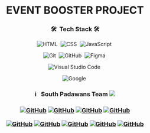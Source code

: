 <h1 align="center">  EVENT BOOSTER PROJECT </h1>

<h3 align="center"> 🛠 &nbsp;Tech Stack 🛠 </h3>

<span align="center"> 
  
![HTML](https://img.shields.io/badge/-HTML-05122A?style=flat&logo=HTML5)&nbsp;
![CSS](https://img.shields.io/badge/-CSS-05122A?style=flat&logo=CSS3&logoColor=1572B6)&nbsp;
![JavaScript](https://img.shields.io/badge/-JavaScript-05122A?style=flat&logo=javascript)&nbsp;
  
![Git](https://img.shields.io/badge/-Git-05122A?style=flat&logo=git)&nbsp;
![GitHub](https://img.shields.io/badge/-GitHub-05122A?style=flat&logo=github)&nbsp;
![Figma](https://img.shields.io/badge/-Figma-05122A?style=flat&logo=figma)&nbsp;

![Visual Studio Code](https://img.shields.io/badge/-Visual%20Studio%20Code-05122A?style=flat&logo=visual-studio-code&logoColor=007ACC)&nbsp;

![Google](https://img.shields.io/badge/-Google-05122A?style=flat&logo=google&logoColor=007ACC)&nbsp;

</span>

<h3 align="center"> ℹ️ &nbsp; South Padawans Team <img src="https://emojis.slackmojis.com/emojis/images/1575297777/7233/baby-yoda.png?1575297777"> <h3>
<span align="center"> 
  
<a align="center" href="https://github.com/TverdovskyiAleksey">![GitHub](https://img.shields.io/badge/-TverdovskyiAleksey-05122A?style=flat&logo=github)</a>
<a align="center" href="https://github.com/Svetlana-Pishchulina">![GitHub](https://img.shields.io/badge/-SvetlanaPishchulina-05122A?style=flat&logo=github)</a>
<a align="center" href="https://github.com/RomanSokurenko">![GitHub](https://img.shields.io/badge/-RomanSokurenko-05122A?style=flat&logo=github)</a>
<a align="center" href="https://github.com/Dovzhenko-olga">![GitHub](https://img.shields.io/badge/-Dovzhenkoolga-05122A?style=flat&logo=github)</a>

<a align="center" href="https://github.com/yuriyprihodko158">![GitHub](https://img.shields.io/badge/-yuriyprihodko158-05122A?style=flat&logo=github)</a>
<a align="center" href="https://github.com/YuliiaU">![GitHub](https://img.shields.io/badge/-YuliiaU-05122A?style=flat&logo=github)</a>
<a align="center" href="https://github.com/Artanyan">![GitHub](https://img.shields.io/badge/-Artanyan-05122A?style=flat&logo=github)</a>
<a align="center" href="https://github.com/Vipa4ka">![GitHub](https://img.shields.io/badge/-Vipa4ka-05122A?style=flat&logo=github)</a>
<a align="center" href="https://github.com/SergeyBojchenko">![GitHub](https://img.shields.io/badge/-SergeyBojchenko-05122A?style=flat&logo=github)</a>

</span>
